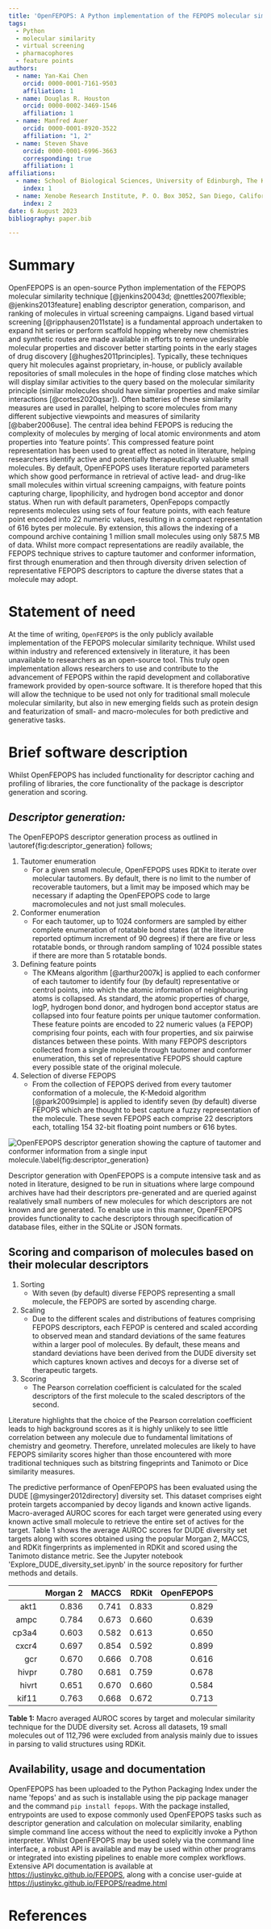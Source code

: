 ```yaml
---
title: 'OpenFEPOPS: A Python implementation of the FEPOPS molecular similarity technique'
tags:
  - Python
  - molecular similarity
  - virtual screening
  - pharmacophores
  - feature points
authors:
  - name: Yan-Kai Chen
    orcid: 0000-0001-7161-9503
    affiliation: 1
  - name: Douglas R. Houston
    orcid: 0000-0002-3469-1546
    affiliation: 1
  - name: Manfred Auer
    orcid: 0000-0001-8920-3522
    affiliation: "1, 2"
  - name: Steven Shave
    orcid: 0000-0001-6996-3663
    corresponding: true
    affiliation: 1
affiliations:
  - name: School of Biological Sciences, University of Edinburgh, The King’s Buildings, Max Born Crescent, CH Waddington Building, Edinburgh, EH9 3BF, United Kingdom.
    index: 1
  - name: Xenobe Research Institute, P. O. Box 3052, San Diego, California, 92163, United States.
    index: 2
date: 6 August 2023
bibliography: paper.bib

---
```




# Summary

OpenFEPOPS is an open-source Python implementation of the FEPOPS molecular similarity technique [@jenkins20043d; @nettles2007flexible; @jenkins2013feature] enabling descriptor generation, comparison, and ranking of molecules in virtual screening campaigns. Ligand based virtual screening [@ripphausen2011state] is a fundamental approach undertaken to expand hit series or perform scaffold hopping whereby new chemistries and synthetic routes are made available in efforts to remove undesirable molecular properties and discover better starting points in the early stages of drug discovery [@hughes2011principles]. Typically, these techniques query hit molecules against proprietary, in-house, or publicly available repositories of small molecules in the hope of finding close matches which will display similar activities to the query based on the molecular similarity principle (similar molecules should have similar properties and make similar interactions [@cortes2020qsar]). Often batteries of these similarity measures are used in parallel, helping to score molecules from many different subjective viewpoints and measures of similarity [@baber2006use]. The central idea behind FEPOPS is reducing the complexity of molecules by merging of local atomic environments and atom properties into ‘feature points’. This compressed feature point representation has been used to great effect as noted in literature, helping researchers identify active and potentially therapeutically valuable small molecules. By default, OpenFEPOPS uses literature reported parameters which show good performance in retrieval of active lead- and drug-like small molecules within virtual screening campaigns, with feature points capturing charge, lipophilicity, and hydrogen bond acceptor and donor status. When run with default parameters, OpenFepops compactly represents molecules using sets of four feature points, with each feature point encoded into 22 numeric values, resulting in a compact representation of 616 bytes per molecule. By extension, this allows the indexing of a compound archive containing 1 million small molecules using only 587.5 MB of data. Whilst more compact representations are readily available, the FEPOPS technique strives to capture tautomer and conformer information, first through enumeration and then through diversity driven selection of representative FEPOPS descriptors to capture the diverse states that a molecule may adopt.

# Statement of need

At the time of writing, `OpenFEPOPS` is the only publicly available implementation of the FEPOPS molecular similarity technique. Whilst used within industry and referenced extensively in literature, it has been unavailable to researchers as an open-source tool. This truly open implementation allows researchers to use and contribute to the advancement of FEPOPS within the rapid development and collaborative framework provided by open-source software. It is therefore hoped that this will allow the technique to be used not only for traditional small molecule molecular similarity, but also in new emerging fields such as protein design and featurization of small- and macro-molecules for both predictive and generative tasks.

# Brief software description 

Whilst OpenFEPOPS has included functionality for descriptor caching and profiling of libraries, the core functionality of the package is descriptor generation and scoring.

## _Descriptor generation:_

The OpenFEPOPS descriptor generation process as outlined in \autoref{fig:descriptor_generation} follows;

1. Tautomer enumeration
    - For a given small molecule, OpenFEPOPS uses RDKit to iterate over molecular tautomers. By default, there is no limit to the number of recoverable tautomers, but a limit may be imposed which may be necessary if adapting the OpenFEPOPS code to large macromolecules and not just small molecules.
2.  Conformer enumeration
    - For each tautomer, up to 1024 conformers are sampled by either complete enumeration of rotatable bond states (at the literature reported optimum increment of 90 degrees) if there are five or less rotatable bonds, or through random sampling of 1024 possible states if there are more than 5 rotatable bonds.
3.  Defining feature points
    - The KMeans algorithm [@arthur2007k] is applied to each conformer of each tautomer to identify four (by default) representative or centrol points, into which the atomic information of neighbouring atoms is collapsed. As standard, the atomic properties of charge, logP, hydrogen bond donor, and hydrogen bond acceptor status are collapsed into four feature points per unique tautomer conformation. These feature points are encoded to 22 numeric values (a FEPOP) comprising four points, each with four properties, and six pairwise distances between these points. With many FEPOPS descriptors collected from a single molecule through tautomer and conformer enumeration, this set of representative FEPOPS should capture every possible state of the original molecule.
4.  Selection of diverse FEPOPS
    - From the collection of FEPOPS derived from every tautomer conformation of a molecule, the K-Medoid algorithm [@park2009simple] is applied to identify seven (by default) diverse FEPOPS which are thought to best capture a fuzzy representation of the molecule. These seven FEPOPS each comprise 22 descriptors each, totalling 154 32-bit floating point numbers or 616 bytes.

![OpenFEPOPS descriptor generation showing the capture of tautomer and conformer information from a single input molecule.\label{fig:descriptor_generation}](Figure1.png)

Descriptor generation with OpenFEPOPS is a compute intensive task and as noted in literature, designed to be run in situations where large compound archives have had their descriptors pre-generated and are queried against realatively small numbers of new molecules for which descriptors are not known and are generated. To enable use in this manner, OpenFEPOPS provides functionality to cache descriptors through specification of database files, either in the SQLite or JSON formats.

## Scoring and comparison of molecules based on their molecular descriptors

1.  Sorting
    - With seven (by default) diverse FEPOPS representing a small molecule, the FEPOPS are sorted by ascending charge.
2.  Scaling
    - Due to the different scales and distributions of features comprising FEPOPS descriptors, each FEPOP is centered and scaled according to observed mean and standard deviations of the same features within a larger pool of molecules. By default, these means and standard deviations have been derived from the DUDE diversity set which captures known actives and decoys for a diverse set of therapeutic targets.
3.  Scoring
    - The Pearson correlation coefficient is calculated for the scaled descriptors of the first molecule to the scaled descriptors of the second.

Literature highlights that the choice of the Pearson correlation coefficient leads to high background scores as it is highly unlikely to see little correlation between any molecule due to fundamental limitations of chemistry and geometry. Therefore, unrelated molecules are likely to have FEPOPS similarity scores higher than those encountered with more traditional techniques such as bitstring fingeprints and Tanimoto or Dice similarity measures.

The predictive performance of OpenFEPOPS has been evaluated using the DUDE [@mysinger2012directory] diversity set. This dataset comprises eight protein targets accompanied by decoy ligands and known active ligands. Macro-averaged AUROC scores for each target were generated using every known active small molecule to retrieve the entire set of actives for the target. Table 1 shows the average AUROC scores for DUDE diversity set targets along with scores obtained using the popular Morgan 2, MACCS, and RDKit fingerprints as implemented in RDKit and scored using the Tanimoto distance metric. See the Jupyter notebook 'Explore_DUDE_diversity_set.ipynb' in the source repository for further methods and details. 

|  | Morgan 2 | MACCS | RDKit |OpenFEPOPS|
|--------:|----------:|-------:|-------:|------------:|
|akt1  |0.836|0.741 |0.833 |0.829|
|ampc  |0.784|0.673|0.660 |0.639|
|cp3a4 |0.603|0.582|0.613 |0.650|
|cxcr4 |0.697|0.854|0.592 |0.899|
|gcr   |0.670|0.666|0.708  |0.616|
|hivpr |0.780|0.681|0.759 |0.678|
|hivrt |0.651|0.670 |0.660 |0.584|
|kif11 |0.763|0.668 |0.672  |0.713|

**Table 1:** Macro averaged AUROC scores by target and molecular similarity technique for the DUDE diversity set. Across all datasets, 19 small molecules out of 112,796 were excluded from analysis mainly due to issues in parsing to valid structures using RDKit.


## Availability, usage and documentation

OpenFEPOPS has been uploaded to the Python Packaging Index under the name 'fepops' and as such is installable using the pip package manager and the command `pip install fepops`. With the package installed, entrypoints are used to expose commonly used OpenFEPOPS tasks such as descriptor generation and calculation on molecular similarity, enabling simple command line access without the need to explicitly invoke a Python interpreter. Whilst OpenFEPOPS may be used solely via the command line interface, a robust API is available and may be used within other programs or integrated into existing pipelines to enable more complex workflows.  Extensive API documentation is available at https://justinykc.github.io/FEPOPS, along with a concise user-guide at https://justinykc.github.io/FEPOPS/readme.html

# References